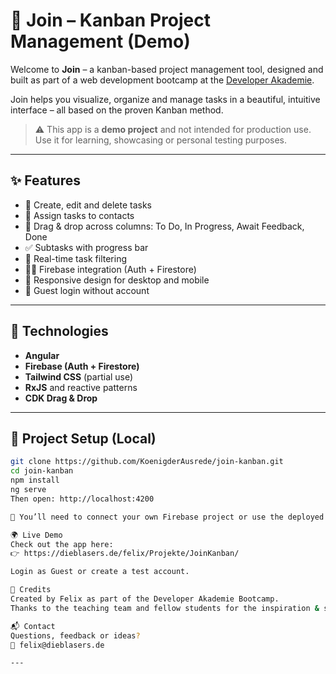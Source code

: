 # 🧩 Join – Kanban Project Management (Demo)

Welcome to **Join** – a kanban-based project management tool, designed and built as part of a web development bootcamp at the [Developer Akademie](https://www.developerakademie.com).

Join helps you visualize, organize and manage tasks in a beautiful, intuitive interface – all based on the proven Kanban method.

> ⚠️ This app is a **demo project** and not intended for production use. Use it for learning, showcasing or personal testing purposes.

---

## ✨ Features

- 📝 Create, edit and delete tasks
- 👥 Assign tasks to contacts
- 📌 Drag & drop across columns: To Do, In Progress, Await Feedback, Done
- ✅ Subtasks with progress bar
- 🔎 Real-time task filtering
- 🧑‍💻 Firebase integration (Auth + Firestore)
- 📱 Responsive design for desktop and mobile
- 🔐 Guest login without account

---

## 🚀 Technologies

- **Angular**
- **Firebase (Auth + Firestore)**
- **Tailwind CSS** (partial use)
- **RxJS** and reactive patterns
- **CDK Drag & Drop**

---

## 🔧 Project Setup (Local)

```bash
git clone https://github.com/KoenigderAusrede/join-kanban.git
cd join-kanban
npm install
ng serve
Then open: http://localhost:4200

🔑 You’ll need to connect your own Firebase project or use the deployed version below.

🌍 Live Demo
Check out the app here:
👉 https://dieblasers.de/felix/Projekte/JoinKanban/

Login as Guest or create a test account.

🤝 Credits
Created by Felix as part of the Developer Akademie Bootcamp.
Thanks to the teaching team and fellow students for the inspiration & support!

📬 Contact
Questions, feedback or ideas?
📧 felix@dieblasers.de

---